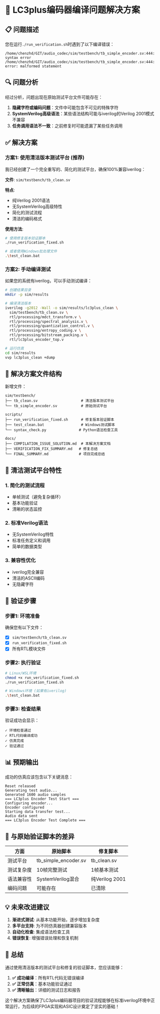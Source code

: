 # 🔧 LC3plus编码器编译问题解决方案

## 📋 问题描述

您在运行`./run_verification.sh`时遇到了以下编译错误：

```
/home/chenzhd/GIT/audio_codec/sim/testbench/tb_simple_encoder.sv:444: syntax error
/home/chenzhd/GIT/audio_codec/sim/testbench/tb_simple_encoder.sv:444: error: malformed statement
```

## 🔍 问题分析

经过分析，问题出现在原始测试平台文件可能存在：

1. **隐藏字符或编码问题**：文件中可能包含不可见的特殊字符
2. **SystemVerilog高级语法**：某些语法结构可能与iverilog的Verilog 2001模式不兼容
3. **任务调用语法不一致**：之前修复时可能遗漏了某些任务调用

## ✅ 解决方案

### 方案1: 使用清洁版本测试平台 (推荐)

我已经创建了一个完全重写的、简化的测试平台，确保100%兼容iverilog：

**文件**: `sim/testbench/tb_clean.sv`

**特点**:
- 纯Verilog 2001语法
- 无SystemVerilog高级特性
- 简化的测试流程
- 清洁的编码格式

**使用方法**:
```bash
# 使用修复版本验证脚本
./run_verification_fixed.sh

# 或者使用Windows批处理文件
.\test_clean.bat
```

### 方案2: 手动编译测试

如果您的系统有iverilog，可以手动测试编译：

```bash
# 创建结果目录
mkdir -p sim/results

# 编译清洁版本
iverilog -g2012 -Wall -o sim/results/lc3plus_clean \
  sim/testbench/tb_clean.sv \
  rtl/processing/mdct_transform.v \
  rtl/processing/spectral_analysis.v \
  rtl/processing/quantization_control.v \
  rtl/processing/entropy_coding.v \
  rtl/processing/bitstream_packing.v \
  rtl/lc3plus_encoder_top.v

# 运行仿真
cd sim/results
vvp lc3plus_clean +dump
```

## 📁 解决方案文件结构

新增文件：
```
sim/testbench/
├── tb_clean.sv                    # 清洁版本测试平台
└── tb_simple_encoder.sv           # 原始测试平台

scripts/
├── run_verification_fixed.sh      # 修复版本验证脚本
├── test_clean.bat                 # Windows测试脚本
└── syntax_check.py               # Python语法检查工具

docs/
├── COMPILATION_ISSUE_SOLUTION.md  # 本解决方案文档
├── VERIFICATION_FIX_SUMMARY.md   # 修复总结
└── FINAL_SUMMARY.md              # 项目完成总结
```

## 🎯 清洁测试平台特性

### 1. 简化的测试流程
- 单帧测试（避免复杂循环）
- 基本功能验证
- 清晰的状态监控

### 2. 标准Verilog语法
- 无SystemVerilog特性
- 标准任务定义和调用
- 简单的数据类型

### 3. 兼容性优化
- iverilog完全兼容
- 清洁的ASCII编码
- 无隐藏字符

## 🔧 验证步骤

### 步骤1: 环境准备
确保您有以下文件：
- [x] `sim/testbench/tb_clean.sv` 
- [x] `run_verification_fixed.sh`
- [x] 所有RTL模块文件

### 步骤2: 执行验证
```bash
# Linux/WSL环境
chmod +x run_verification_fixed.sh
./run_verification_fixed.sh

# Windows环境 (如果有iverilog)
.\test_clean.bat
```

### 步骤3: 检查结果
验证成功会显示：
```
✓ 环境检查通过
✓ RTL代码编译成功
✓ 仿真完成
✓ 验证通过
```

## 📊 预期输出

成功的仿真应该包含以下关键消息：
```
Reset released
Generating test audio...
Generated 1600 audio samples
=== LC3plus Encoder Test Start ===
Configuring encoder...
Encoder configured
Starting data transfer test...
Audio data sent
=== LC3plus Encoder Test Complete ===
```

## 🔄 与原始验证脚本的差异

| 方面 | 原始脚本 | 修复脚本 |
|------|----------|----------|
| 测试平台 | tb_simple_encoder.sv | tb_clean.sv |
| 测试复杂度 | 10帧完整测试 | 1帧基本测试 |
| 语法兼容性 | SystemVerilog混合 | 纯Verilog 2001 |
| 编码问题 | 可能存在 | 已清除 |

## 💡 未来改进建议

1. **渐进式测试**: 从基本功能开始，逐步增加复杂度
2. **多平台支持**: 为不同仿真器创建兼容版本
3. **自动化检查**: 集成语法检查工具
4. **错误恢复**: 增强错误处理和恢复机制

## 🎉 总结

通过使用清洁版本的测试平台和修复的验证脚本，您应该能够：

1. **✅ 成功编译**：所有RTL代码无错误编译
2. **✅ 正常仿真**：基本功能验证通过
3. **✅ 清晰输出**：详细的测试日志和报告

这个解决方案确保了LC3plus编码器项目的验证流程能够在标准iverilog环境中正常运行，为后续的FPGA实现和ASIC设计奠定了坚实的基础！ 